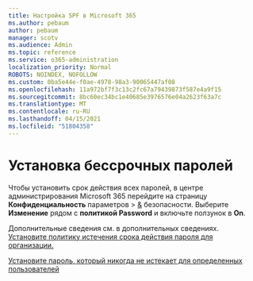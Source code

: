 ```yaml
---
title: Настройка SPF в Microsoft 365
ms.author: pebaum
author: pebaum
manager: scotv
ms.audience: Admin
ms.topic: reference
ms.service: o365-administration
localization_priority: Normal
ROBOTS: NOINDEX, NOFOLLOW
ms.custom: 0ba5e44e-f0ae-4978-98a3-90065447af08
ms.openlocfilehash: 11a972bf7f3c13c2fc67a79439873f587e4a9f15
ms.sourcegitcommit: 8bc60ec34bc1e40685e3976576e04a2623f63a7c
ms.translationtype: MT
ms.contentlocale: ru-RU
ms.lasthandoff: 04/15/2021
ms.locfileid: "51804358"
---
```

# <a name="set-passwords-to-never-expire"></a>Установка бессрочных паролей 

Чтобы установить срок действия всех паролей, в центре администрирования Microsoft 365 перейдите на страницу **Конфиденциальность** параметров  >  [ &amp;](https://portal.office.com/adminportal/home#/settings/security) безопасности. Выберите **Изменение** рядом с **политикой Password** и включьте ползунок в **On**.
  
Дополнительные сведения см. в дополнительных сведениях. [Установите политику истечения срока действия пароля для организации.](https://docs.microsoft.com/microsoft-365/admin/manage/set-password-expiration-policy)
  
[Установите пароль, который никогда не истекает для определенных пользователей](https://docs.microsoft.com/microsoft-365/admin/add-users/set-password-to-never-expire)
  
